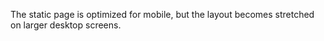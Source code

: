 The static page is optimized for mobile, but the layout becomes stretched on larger desktop screens.
